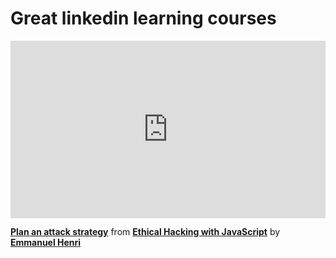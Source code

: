 <h1>Great linkedin learning courses</h1>


<div style="position:relative;height:0;padding-bottom:56.25%"><iframe width="640" height="360" src="https://www.linkedin.com/learning/embed/ethical-hacking-with-javascript/plan-an-attack-strategy?autoplay=false&claim=AQFAj8bfgY0angAAAZPcTgXb7uulU0AG0bZJq43Jz-KrfNeNZPk5PwaERE3Ipysah6boHr_yzFbGaoch8kae87iyFtGxjnkXrS2mMRlXx0lUhIUbwW3fFGUs3es76WF514KJMX5LzdrYNw2gxGWoXWQ6Lwk7mDnCj2nRyt3B3RUzUlDUmo2svXdW6sotYH7T2x9pSgZ3riZfRbjLt4ShVnCpBLUgbG8QTzA5SJ__rPX6JLRbajvbPvUFugpeN6TzEVVhQALPese7xfi-t7mNItuyFHeCtWxaKtSXSc_y4564UwrMn5nGc8eR_Z455LgqsOrgEsLhekQTf3euAKgnxjfQQC13Aokvfw5Hk3a_QdCp8hiA2xItlWETPgflPQu2rH4QsaGBfLUl-pWBJC477ZaGFcrlBl6PtJyy7QDXuPjsuXxumY49at-weOgQKkXN0cprMJ2WuaR_l7vICirH-V2EAwF6eY4AGlppelDDtTznmG35zLJXGZJOzJNkeCPiX51lBkJTERPhsb4w-_lYVCpgtJY_PgQYCnkvmvf6YJGwlFxIyv-co6vZfFZs3X525hnPsW4W5bkcSwXgHFtU8KKLMeBGFBLzSJylfNuvTeftRA4BCqwlkQZOYCAx7zS0M3WeFWGco0fj-kIBR2BtTEHIx6Vbam6tJBeUirdimmAfGmo7OR3TbqT7d5oIHqQiCnQjngBMyjfCK_zWBSnFLm1-yeV8t9iGrervOlS7kxKHbxZQgh1p9gI_RxSVTTbiLrnppCe1cr0PkCnusgVpWxGrO6gK99dtKemdVUD0z7b7cgJZLQvWreEJXT6vvKu1ex-UkT76jsSVuXbhvFXDrlKzpmHh84_jXpiJImshAL48iKC5ZZmQVF2CXfMs2op8WUnLannXKuixj23LDDjOITlV88t2ktNYKeiD1YQ4VVHHFblehkMTlvM2wfv0lVCmOakCIw0TrZ5fooASgaqwt0tAw3zgYxDQNDoDGyi_vaaai93McDoYhX2bBYN5ECjfExDLki3hpv7wxXa6q89PICCYOWWyj5JCD8jhKUsWAIeoz_iiN-F413sbmIJu9e6fsxleubRiJjSlAUXZfrXu5J8jiw_0WeKXTHeRqxUn3tqovuA3u8dA7-IB9CL2PQsUbnxCNkrxrqeLuqxl4frtt8FHKEgy_Ghd5qntEg51s1YcSqSs7eWBiOQDN7d67moVTUz58pt5DuvIWZ6C" mozallowfullscreen="true" webkitallowfullscreen="true" allowfullscreen="true" frameborder="0" style="position:absolute;width:100%;height:100%;left:0"></iframe></div><p><strong><a href="https://www.linkedin.com/learning/ethical-hacking-with-javascript/plan-an-attack-strategy?trk=embed_lil">Plan an attack strategy</a></strong> from <strong><a href="https://www.linkedin.com/learning/ethical-hacking-with-javascript?trk=embed_lil">Ethical Hacking with JavaScript</a></strong> by <strong><a href="https://www.linkedin.com/learning/instructors/emmanuel-henri?trk=embed_lil">Emmanuel Henri</a></strong></p>
